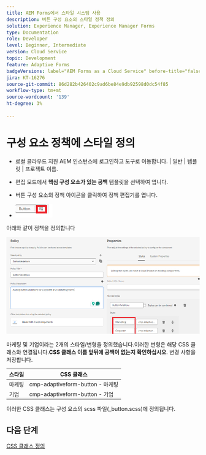 ```yaml
---
title: AEM Forms에서 스타일 시스템 사용
description: 버튼 구성 요소의 스타일 정책 정의
solution: Experience Manager, Experience Manager Forms
type: Documentation
role: Developer
level: Beginner, Intermediate
version: Cloud Service
topic: Development
feature: Adaptive Forms
badgeVersions: label="AEM Forms as a Cloud Service" before-title="false"
jira: KT-16276
source-git-commit: 86d282b426402c9ad6be84e9db92598d0dc54f85
workflow-type: tm+mt
source-wordcount: '139'
ht-degree: 3%

---
```


# 구성 요소 정책에 스타일 정의

* 로컬 클라우드 지원 AEM 인스턴스에 로그인하고 도구로 이동합니다. | 일반 | 템플릿 | 프로젝트 이름.

* 편집 모드에서 **핵심 구성 요소가 있는 공백** 템플릿을 선택하여 엽니다.
* 버튼 구성 요소의 정책 아이콘을 클릭하여 정책 편집기를 엽니다.

* ![단추 정책](assets/button-policy.png)

아래와 같이 정책을 정의합니다

![button-policy-details](assets/styling-policy.png)

마케팅 및 기업이라는 2개의 스타일/변형을 정의했습니다.이러한 변형은 해당 CSS 클래스와 연결됩니다.**CSS 클래스 이름 앞뒤에 공백이 없는지 확인하십시오**.
변경 사항을 저장합니다.

| 스타일 | CSS 클래스 |
|-----------|------------------------------------|
| 마케팅 | cmp-adaptiveform-button - 마케팅 |
| 기업 | cmp-adaptiveform-button - 기업 |

이러한 CSS 클래스는 구성 요소의 scss 파일(_button.scss)에 정의됩니다.

## 다음 단계

[CSS 클래스 정의](./create-variations.md)
